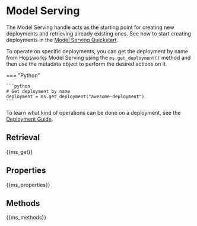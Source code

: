 # Model Serving

The Model Serving handle acts as the starting point for creating new deployments and retrieving already existing ones. See how to start creating deployments in the [Model Serving Quickstart](../../../model-serving/quickstart/#create).

To operate on specific deployments, you can get the deployment by name from Hopsworks Model Serving using the `ms.get_deployment()` method and then use the metadata object to perform the desired actions on it.

=== "Python"

    ```python
    # Get deployment by name
    deployment = ms.get_deployment("awesome-deployment")
    ```

To learn what kind of operations can be done on a deployment, see the [Deployment Guide](deployment.md).

## Retrieval

{{ms_get}}

## Properties

{{ms_properties}}

## Methods

{{ms_methods}}
